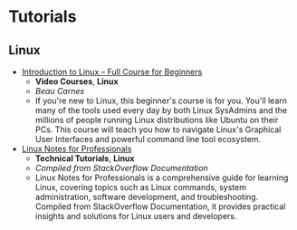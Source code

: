 # Tutorials

## Linux

- [Introduction to Linux – Full Course for Beginners](https://www.youtube.com/watch?v=sWbUDq4S6Y8)
  - **Video Courses**, **Linux**
  - *Beau Carnes*
  - If you're new to Linux, this beginner's course is for you. You'll learn many of the tools used every day by both Linux SysAdmins and the millions of people running Linux distributions like Ubuntu on their PCs. This course will teach you how to navigate Linux's Graphical User Interfaces and powerful command line tool ecosystem.
- [Linux Notes for Professionals](https://books.goalkicker.com/LinuxBook)
  - **Technical Tutorials**, **Linux**
  - *Compiled from StackOverflow Documentation*
  - Linux Notes for Professionals is a comprehensive guide for learning Linux, covering topics such as Linux commands, system administration, software development, and troubleshooting. Compiled from StackOverflow Documentation, it provides practical insights and solutions for Linux users and developers.
